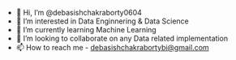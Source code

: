 - 👋 Hi, I’m @debasishchakraborty0604
- 👀 I’m interested in Data Enginnering & Data Science
- 🌱 I’m currently learning Machine Learning
- 💞️ I’m looking to collaborate on any Data related implementation
- 📫 How to reach me - debasishchakrabortybi@gmail.com

<!---
debasishchakraborty0604/debasishchakraborty0604 is a ✨ special ✨ repository because its `README.md` (this file) appears on your GitHub profile.
You can click the Preview link to take a look at your changes.
--->
